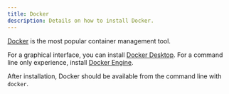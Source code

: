 ```yaml
---
title: Docker
description: Details on how to install Docker.
---
```


[Docker](https://www.docker.com) is the most popular container management tool.

For a graphical interface, you can install [Docker Desktop](https://docs.docker.com/desktop/). For a command line only experience, install [Docker Engine](https://docs.docker.com/engine/install/).

After installation, Docker should be available from the command line with `docker`.
